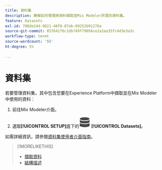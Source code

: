 ```yaml
---
title: 資料集
description: 瞭解如何管理將資料擷取至Mix Modeler所需的資料集。
feature: Datasets
exl-id: 788de24d-9021-48f8-87ab-09252b91276a
source-git-commit: 857641f6c1db749f79056ce2a2ea35fc4d3e3a3c
workflow-type: tm+mt
source-wordcount: '55'
ht-degree: 5%

---
```


# 資料集

若要管理資料集，其中包含您要在Experience Platform中擷取並在Mix Modeler中使用的資料：

1. 前往Mix Modeler介面。

1. 選取&#x200B;**[!UICONTROL SETUP]**&#x200B;底下的![資料](/help/assets/icons/Data.svg) **[!UICONTROL Datasets]**。

如需詳細資訊，請參閱[資料集使用者介面指南](https://experienceleague.adobe.com/docs/experience-platform/catalog/datasets/user-guide.html?lang=zh-Hant)。

>[!MORELIKETHIS]
>
>* [擷取資料](https://experienceleague.adobe.com/zh-hant/docs/experience-platform/ingestion/home)
>* [結構描述](schemas.md)
